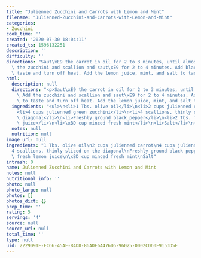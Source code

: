 ```yaml
---
title: "Julienned Zucchini and Carrots with Lemon and Mint"
filename: "Julienned-Zucchini-and-Carrots-with-Lemon-and-Mint"
categories:
- Zucchini
cook_time: ''
created: '2020-07-30 18:04:11'
created_ts: 1596132251
description: ''
difficulty: ''
directions: "Saut\xE9 the carrot in oil for 2 to 3 minutes, until almost tender. Add\
  \ the zucchini and scallion and saut\xE9 for 2 to 4 minutes. Add black pepper to\
  \ taste and turn off heat. Add the lemon juice, mint, and salt to taste."
html:
  description: null
  directions: "<p>Saut\xE9 the carrot in oil for 2 to 3 minutes, until almost tender.\
    \ Add the zucchini and scallion and saut\xE9 for 2 to 4 minutes. Add black pepper\
    \ to taste and turn off heat. Add the lemon juice, mint, and salt to taste.</p>\n"
  ingredients: "<ul>\n<li>1 Tbs. olive oil</li>\n<li>2 cups julienned carrot</li>\n\
    <li>4 cups julienned green zucchini</li>\n<li>4 scallions, thinly sliced on the\
    \ diagonal</li>\n<li>Freshly ground black pepper</li>\n<li>2 Tbs. fresh lemon\
    \ juice</li>\n<li>\xBD cup minced fresh mint</li>\n<li>Salt</li>\n</ul>\n"
  notes: null
  nutrition: null
image_url: null
ingredients: "1 Tbs. olive oil\n2 cups julienned carrot\n4 cups julienned green zucchini\n\
  4 scallions, thinly sliced on the diagonal\nFreshly ground black pepper\n2 Tbs.\
  \ fresh lemon juice\n\xBD cup minced fresh mint\nSalt"
intrash: 0
name: Julienned Zucchini and Carrots with Lemon and Mint
notes: null
nutritional_info: ''
photo: null
photo_large: null
photos: []
photos_dict: {}
prep_time: ''
rating: 5
servings: '4'
source: null
source_url: null
total_time: ''
type: null
uid: 2229D91F-FC66-45AF-84D8-86ADE6A476D6-96025-0002CD60F9153D5F
---
```

